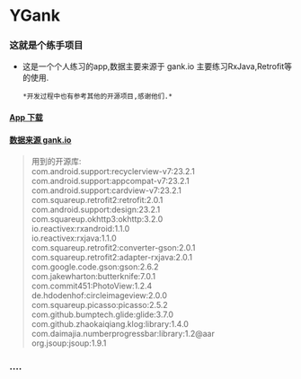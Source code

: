 # YGank
### 这就是个练手项目




* 这是一个个人练习的app,数据主要来源于 gank.io 主要练习RxJava,Retrofit等的使用.

      *开发过程中也有参考其他的开源项目,感谢他们.*  
#### [App 下载](http://fir.im/7vh1)  
#### [数据来源 gank.io](http://gank.io/api)

>用到的开源库:         
com.android.support:recyclerview-v7:23.2.1  
 com.android.support:appcompat-v7:23.2.1    
 com.android.support:cardview-v7:23.2.1  
 com.squareup.retrofit2:retrofit:2.0.1  
 com.android.support:design:23.2.1  
 com.squareup.okhttp3:okhttp:3.2.0  
 io.reactivex:rxandroid:1.1.0  
 io.reactivex:rxjava:1.1.0  
 com.squareup.retrofit2:converter-gson:2.0.1  
 com.squareup.retrofit2:adapter-rxjava:2.0.1  
 com.google.code.gson:gson:2.6.2  
 com.jakewharton:butterknife:7.0.1  
 com.commit451:PhotoView:1.2.4  
 de.hdodenhof:circleimageview:2.0.0  
 com.squareup.picasso:picasso:2.5.2  
 com.github.bumptech.glide:glide:3.7.0  
 com.github.zhaokaiqiang.klog:library:1.4.0  
 com.daimajia.numberprogressbar:library:1.2@aar  
 org.jsoup:jsoup:1.9.1  




### ....

